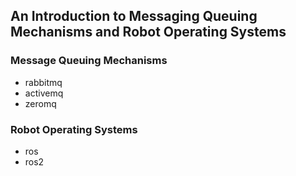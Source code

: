 ## An Introduction to Messaging Queuing Mechanisms and Robot Operating Systems

### Message Queuing Mechanisms

 - rabbitmq
 - activemq
 - zeromq

### Robot Operating Systems

 - ros
 - ros2
